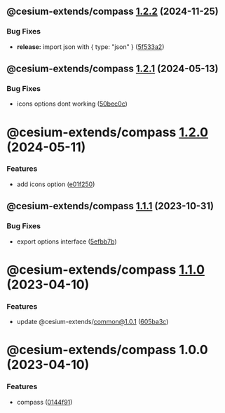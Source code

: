 ## @cesium-extends/compass [1.2.2](https://github.com/hongfaqiu/cesium-extends/compare/@cesium-extends/compass@1.2.1...@cesium-extends/compass@1.2.2) (2024-11-25)


### Bug Fixes

* **release:** import json with { type: "json" } ([5f533a2](https://github.com/hongfaqiu/cesium-extends/commit/5f533a2ea9b3864c2f70a52f6a55a5514440e133))

## @cesium-extends/compass [1.2.1](https://github.com/hongfaqiu/cesium-extends/compare/@cesium-extends/compass@1.2.0...@cesium-extends/compass@1.2.1) (2024-05-13)

### Bug Fixes

- icons options dont working ([50bec0c](https://github.com/hongfaqiu/cesium-extends/commit/50bec0ccc2ad2275fd86e478b771f6bdf3216660))

# @cesium-extends/compass [1.2.0](https://github.com/hongfaqiu/cesium-extends/compare/@cesium-extends/compass@1.1.1...@cesium-extends/compass@1.2.0) (2024-05-11)

### Features

- add icons option ([e01f250](https://github.com/hongfaqiu/cesium-extends/commit/e01f2500267a700585155e2ab1a462368c7a62b0))

## @cesium-extends/compass [1.1.1](https://github.com/hongfaqiu/cesium-extends/compare/@cesium-extends/compass@1.1.0...@cesium-extends/compass@1.1.1) (2023-10-31)

### Bug Fixes

- export options interface ([5efbb7b](https://github.com/hongfaqiu/cesium-extends/commit/5efbb7bed8726324cc95fba3bfc5a97d9af1c1cf))

# @cesium-extends/compass [1.1.0](https://github.com/hongfaqiu/cesium-extends/compare/@cesium-extends/compass@1.0.0...@cesium-extends/compass@1.1.0) (2023-04-10)

### Features

- update @cesium-extends/common@1.0.1 ([605ba3c](https://github.com/hongfaqiu/cesium-extends/commit/605ba3c4995f548381aa573c4f18926ef8b7e7fb))

# @cesium-extends/compass 1.0.0 (2023-04-10)

### Features

- compass ([0144f91](https://github.com/hongfaqiu/cesium-extends/commit/0144f919fc1e269554b6780bc1f601555ff72f98))
